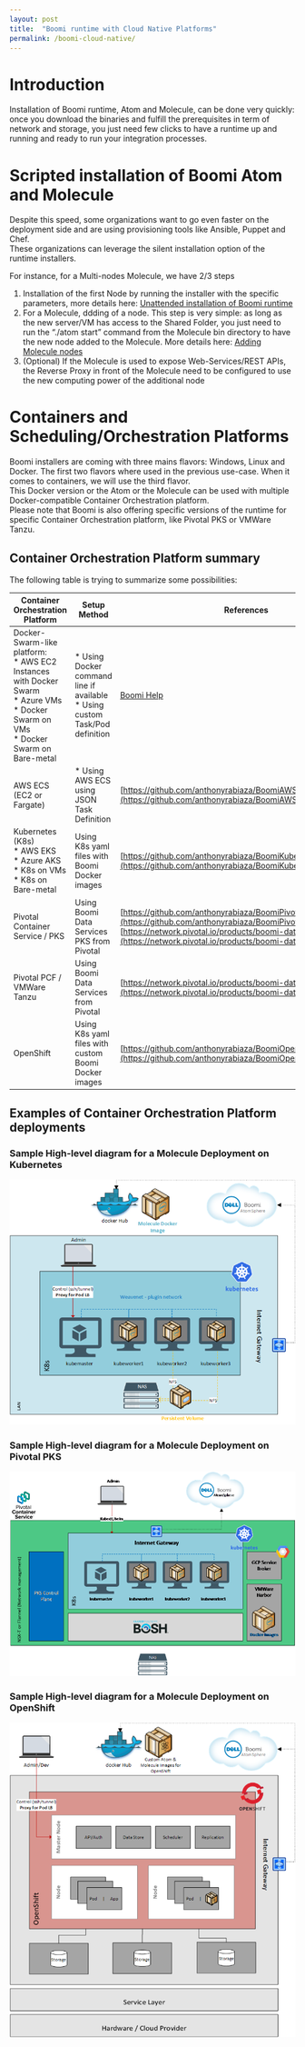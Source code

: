 ```yaml
---
layout: post
title:  "Boomi runtime with Cloud Native Platforms"
permalink: /boomi-cloud-native/
---
```

Introduction
============

Installation of Boomi runtime, Atom and Molecule, can be done very quickly: once you download the binaries and fulfill the prerequisites in term of network and storage, you just need few clicks to have a runtime up and running and ready to run your integration processes.

Scripted installation of Boomi Atom and Molecule
================================================

Despite this speed, some organizations want to go even faster on the deployment side and are using provisioning tools like Ansible, Puppet and Chef.  
These organizations can leverage the silent installation option of the runtime installers.  

For instance, for a Multi-nodes Molecule, we have 2/3 steps

1.  Installation of the first Node by running the installer with the specific parameters, more details here: [Unattended installation of Boomi runtime](https://help.boomi.com/bundle/integration/page/c-atm-Unattended_installation_of_Atom_Molecule_or_Cloud_8e4eb1de-e2f9-40d1-888b-a9c25e395997.html)
2.  For a Molecule, ddding of a node. This step is very simple: as long as the new server/VM has access to the Shared Folder, you just need to run the “./atom start” command from the Molecule bin directory to have the new node added to the Molecule. More details here: [Adding Molecule nodes](https://help.boomi.com/bundle/integration/page/t-atm-Installing_additional_Molecule_nodes_on_Linux_3fec362e-e44e-4859-baa6-1882b6fb420a.html)
3.  (Optional) If the Molecule is used to expose Web-Services/REST APIs, the Reverse Proxy in front of the Molecule need to be configured to use the new computing power of the additional node

Containers and Scheduling/Orchestration Platforms
=================================================

Boomi installers are coming with three mains flavors: Windows, Linux and Docker. The first two flavors where used in the previous use-case. When it comes to containers, we will use the third flavor.  
This Docker version or the Atom or the Molecule can be used with multiple Docker-compatible Container Orchestration platform.  
Please note that Boomi is also offering specific versions of the runtime for specific Container Orchestration platform, like Pivotal PKS or VMWare Tanzu.

Container Orchestration Platform summary
----------------------------------------

The following table is trying to summarize some possibilities:

| Container Orchestration Platform                                                                                                                                              | Setup Method | References |
|-------------------------------------------------------------------------------------------------------------------------------------------------------------------------------| -- | -- |
| Docker-Swarm-like platform: <br> *   AWS EC2 Instances with Docker Swarm <br> *   Azure VMs <br> *   Docker Swarm on VMs <br> *   Docker Swarm on Bare-metal | *   Using Docker command line if available <br> *   Using custom Task/Pod definition | [Boomi Help](https://help.boomi.com/bundle/integration/page/int-Docker_Molecule_installation_checklist_Linux_fa5d6d80-5789-4cc3-925d-d927286ad558.html) |
| AWS ECS (EC2 or Fargate)                                                                                                                                                      | *   Using AWS ECS using JSON Task Definition  | [https://github.com/anthonyrabiaza/BoomiAWSECS](https://github.com/anthonyrabiaza/BoomiAWSECS) |
| Kubernetes (K8s) <br> *   AWS EKS <br> *   Azure AKS <br> *   K8s on VMs <br> *   K8s on Bare-metal                                                                           | Using K8s yaml files with Boomi Docker images | [https://github.com/anthonyrabiaza/BoomiKubernetes](https://github.com/anthonyrabiaza/BoomiKubernetes) |
| Pivotal Container Service / PKS                                                                                                                                               | Using Boomi Data Services PKS from Pivotal | [https://github.com/anthonyrabiaza/BoomiPivotalContainerService](https://github.com/anthonyrabiaza/BoomiPivotalContainerService)  <br> [https://network.pivotal.io/products/boomi-data-services-pks/](https://network.pivotal.io/products/boomi-data-services-pks/) |
| Pivotal PCF / VMWare Tanzu                                                                                                                                                    | Using Boomi Data Services from Pivotal | [https://network.pivotal.io/products/boomi-data-services/](https://network.pivotal.io/products/boomi-data-services/) |
| OpenShift                                                                                                                                                                     | Using K8s yaml files with custom Boomi Docker images | [https://github.com/anthonyrabiaza/BoomiOpenShift](https://github.com/anthonyrabiaza/BoomiOpenShift) |


Examples of Container Orchestration Platform deployments
--------------------------------------------------------

### Sample High-level diagram for a Molecule Deployment on Kubernetes

 ![Boomi with K8s](/assets/boomi-cloud-native/kubernetes.png)

### Sample High-level diagram for a Molecule Deployment on Pivotal PKS

![Boomi with PKS](/assets/boomi-cloud-native/pivotal-pks.png)

### Sample High-level diagram for a Molecule Deployment on OpenShift

![Boomi with OpenShift](/assets/boomi-cloud-native/openshift.png)